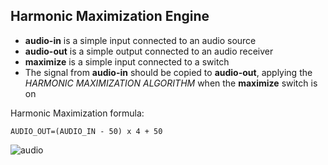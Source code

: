 ## Harmonic Maximization Engine

- **audio-in** is a simple input connected to an audio source
- **audio-out** is a simple output connected to an audio receiver
- **maximize** is a simple input connected to a switch
- The signal from **audio-in** should be copied to **audio-out**, applying the *HARMONIC MAXIMIZATION ALGORITHM* when the **maximize** switch is on

Harmonic Maximization formula:

`AUDIO_OUT=(AUDIO_IN - 50) x 4 + 50`

![audio](https://user-images.githubusercontent.com/16778468/136530208-a2856a85-09e8-4c49-9cd1-27580374b4a8.JPG)